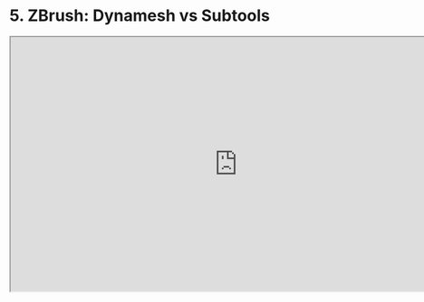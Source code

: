 # 5. ZBrush: Dynamesh vs Subtools

<p><iframe src="https://www.youtube.com/embed/raTlSxN3YmE?rel=0" width="800" height="450" allowfullscreen="allowfullscreen" allow="accelerometer; autoplay; clipboard-write; encrypted-media; gyroscope; picture-in-picture"></iframe></p>